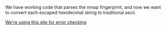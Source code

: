 We have working code that parses the nmap fingerprint, and now we want to convert each escaped hexidecimal string to traditional ascii.

[We're using this site for error checking](https://codepen.io/kamakalolii/pen/RKNoMr)
